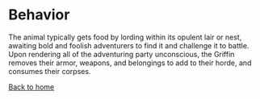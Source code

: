 # Behavior
The animal typically gets food by lording within its opulent lair or nest, awaiting bold and foolish adventurers to find it and challenge it to battle. Upon rendering all of the adventuring party unconscious, the Griffin removes their armor, weapons, and belongings to add to their horde, and consumes their corpses.

[Back to home](index.md)
